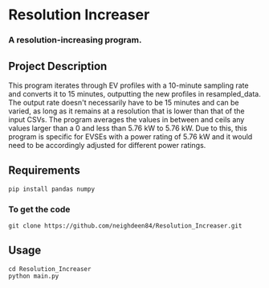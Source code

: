 # Resolution Increaser
### A resolution-increasing program.


## Project Description
This program iterates through EV profiles with a 10-minute sampling rate and converts it to 15 minutes, outputting the new profiles in resampled_data. The output rate doesn't necessarily have to be 15 minutes and can be varied, as long as it remains at a resolution that is lower than that of the input CSVs. The program averages the values in between and ceils any values larger than a 0 and less than 5.76 kW to 5.76 kW. Due to this, this program is specific for EVSEs with a power rating of 5.76 kW and it would need to be accordingly adjusted for different power ratings.

## Requirements
```
pip install pandas numpy
```

### To get the code
```
git clone https://github.com/neighdeen84/Resolution_Increaser.git
```


## Usage
```
cd Resolution_Increaser
python main.py
```


